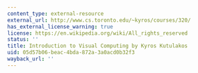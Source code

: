 ```yaml
---
content_type: external-resource
external_url: http://www.cs.toronto.edu/~kyros/courses/320/
has_external_license_warning: true
license: https://en.wikipedia.org/wiki/All_rights_reserved
status: ''
title: Introduction to Visual Computing by Kyros Kutulakos
uid: 05d57b06-beac-4bda-872a-3a0acd0b32f3
wayback_url: ''
---
```

